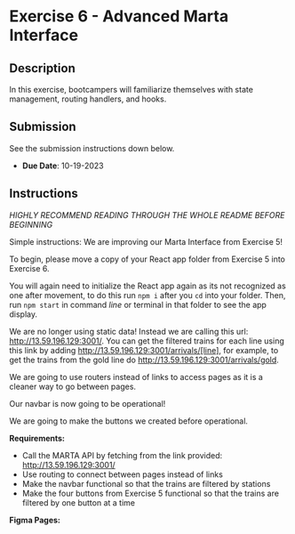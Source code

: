# Exercise 6 - Advanced Marta Interface

## Description
In this exercise, bootcampers will familiarize themselves with state management, routing handlers, and hooks.

## Submission
See the submission instructions down below. 
- **Due Date**: 10-19-2023

## Instructions
*HIGHLY RECOMMEND READING THROUGH THE WHOLE README BEFORE BEGINNING*

Simple instructions: We are improving our Marta Interface from Exercise 5!

To begin, please move a copy of your React app folder from Exercise 5 into Exercise 6.

You will again need to initialize the React app again as its not recognized as one after movement, to do this run `npm i` after you `cd` into your folder. Then, run `npm start` in command *line* or terminal in that folder to see the app display.

We are no longer using static data! Instead we are calling this url: http://13.59.196.129:3001/. You can get the filtered trains for each line using this link by adding http://13.59.196.129:3001/arrivals/[line], for example, to get the trains from the gold line do http://13.59.196.129:3001/arrivals/gold. 

We are going to use routers instead of links to access pages as it is a cleaner way to go between pages.

Our navbar is now going to be operational!

We are going to make the buttons we created before operational.

**Requirements:**
- Call the MARTA API by fetching from the link provided: http://13.59.196.129:3001/
- Use routing to connect between pages instead of links
- Make the navbar functional so that the trains are filtered by stations
- Make the four buttons from Exercise 5 functional so that the trains are filtered by one button at a time

**Figma Pages:**
